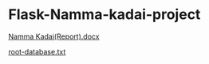 # Flask-Namma-kadai-project
[Namma Kadai(Report).docx](https://github.com/ravibharathi656/Flask-Namma-kadai-project/files/12418799/Namma.Kadai.Report.docx)

[root-database.txt](https://github.com/ravibharathi656/Flask-Namma-kadai-project/files/12420319/root-database.txt)
